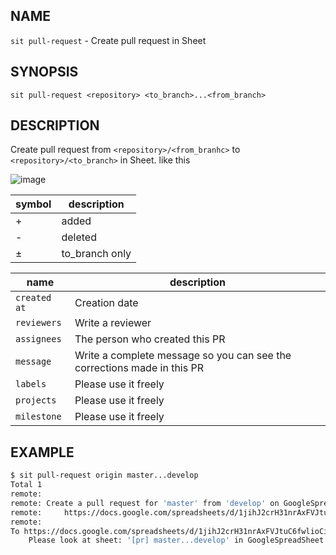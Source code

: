 ## NAME

`sit pull-request` - Create pull request in Sheet

## SYNOPSIS

```
sit pull-request <repository> <to_branch>...<from_branch>
```

## DESCRIPTION

Create pull request from `<repository>/<from_branhc>` to `<repository>/<to_branch>` in Sheet. like this

![image](https://user-images.githubusercontent.com/11146767/77715952-56751700-7020-11ea-8b39-68c6a587f420.png)

|symbol|description|
|----|-----------|
|+|added|
|-|deleted|
|±|to_branch only|

|name|description|
|----|-----------|
|`created at`|Creation date|
|`reviewers`|Write a reviewer|
|`assignees`|The person who created this PR|
|`message`|Write a complete message so you can see the corrections made in this PR|
|`labels`|Please use it freely|
|`projects`|Please use it freely|
|`milestone`|Please use it freely|

## EXAMPLE

```bash
$ sit pull-request origin master...develop
Total 1
remote:
remote: Create a pull request for 'master' from 'develop' on GoogleSpreadSheet by visiting:
remote:     https://docs.google.com/spreadsheets/d/1jihJ2crH31nrAxFVJtuC6fwlioCi1EbnzMwCDqqhJ7k/edit#gid=1795377551
remote:
To https://docs.google.com/spreadsheets/d/1jihJ2crH31nrAxFVJtuC6fwlioCi1EbnzMwCDqqhJ7k/edit#gid=1795377551
	Please look at sheet: '[pr] master...develop' in GoogleSpreadSheet
```
